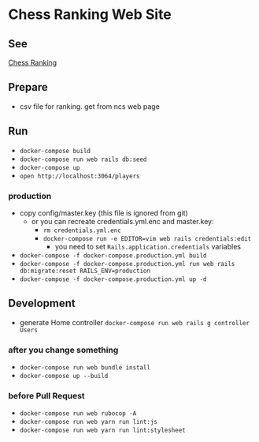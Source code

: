 # Chess Ranking Web Site

## See
[Chess Ranking](https://chess-ranking.stu345.com/players)

## Prepare
- csv file for ranking. get from ncs web page

## Run
- `docker-compose build`
- `docker-compose run web rails db:seed`
- `docker-compose up`
- `open http://localhost:3064/players`

### production
- copy config/master.key (this file is ignored from git)
    - or you can recreate credentials.yml.enc and master.key: 
        - `rm credentials.yml.enc`
        - `docker-compose run -e EDITOR=vim web rails credentials:edit`
            - you need to set `Rails.application.credentials` variables
- `docker-compose -f docker-compose.production.yml build`
- `docker-compose -f docker-compose.production.yml run web rails db:migrate:reset RAILS_ENV=production`
- `docker-compose -f docker-compose.production.yml up -d`

## Development
- generate Home controller `docker-compose run web rails g controller Users`

### after you change something
- `docker-compose run web bundle install`
- `docker-compose up --build`

### before Pull Request
- `docker-compose run web rubocop -A`
- `docker-compose run web yarn run lint:js`
- `docker-compose run web yarn run lint:stylesheet`
